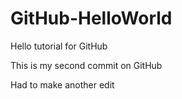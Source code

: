 # GitHub-HelloWorld
Hello tutorial for GitHub

This is my second commit on GitHub

Had to make another edit
